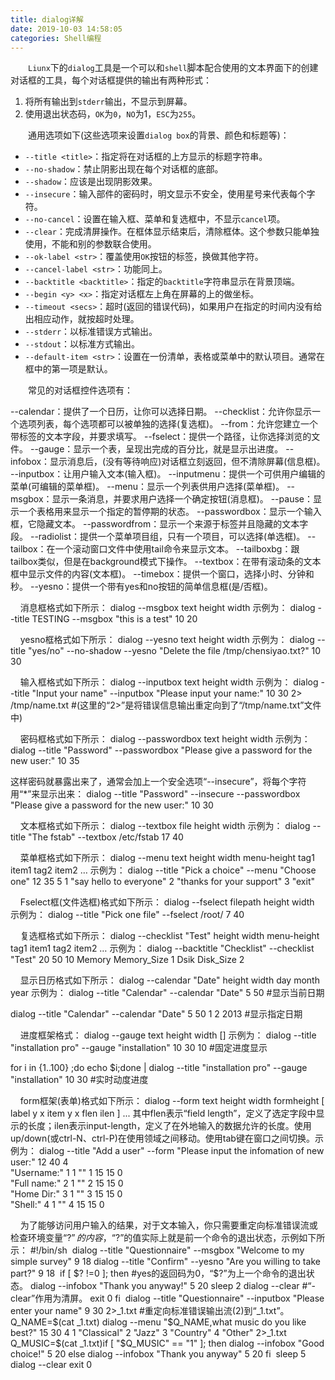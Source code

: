 ```yaml
---
title: dialog详解
date: 2019-10-03 14:58:05
categories: Shell编程
---
```

&emsp;&emsp;`Liunx`下的`dialog`工具是一个可以和`shell`脚本配合使用的文本界面下的创建对话框的工具，每个对话框提供的输出有两种形式：

1. 将所有输出到`stderr`输出，不显示到屏幕。
2. 使用退出状态码，`OK`为`0`，`NO`为1，`ESC`为`255`。

&emsp;&emsp;通用选项如下(这些选项来设置`dialog box`的背景、颜色和标题等)：

- `--title <title>`：指定将在对话框的上方显示的标题字符串。
- `--no-shadow`：禁止阴影出现在每个对话框的底部。
- `--shadow`：应该是出现阴影效果。
- `--insecure`：输入部件的密码时，明文显示不安全，使用星号来代表每个字符。
- `--no-cancel`：设置在输入框、菜单和复选框中，不显示`cancel`项。
- `--clear`：完成清屏操作。在框体显示结束后，清除框体。这个参数只能单独使用，不能和别的参数联合使用。
- `--ok-label <str>`：覆盖使用`OK`按钮的标签，换做其他字符。
- `--cancel-label <str>`：功能同上。
- `--backtitle <backtitle>`：指定的`backtitle`字符串显示在背景顶端。
- `--begin <y> <x>`：指定对话框左上角在屏幕的上的做坐标。
- `--timeout <secs>`：超时(返回的错误代码)，如果用户在指定的时间内没有给出相应动作，就按超时处理。
- `--stderr`：以标准错误方式输出。
- `--stdout`：以标准方式输出。
- `--default-item <str>`：设置在一份清单，表格或菜单中的默认项目。通常在框中的第一项是默认。

&emsp;&emsp;常见的对话框控件选项有：

--calendar：提供了一个日历，让你可以选择日期。
--checklist：允许你显示一个选项列表，每个选项都可以被单独的选择(复选框)。
--from：允许您建立一个带标签的文本字段，并要求填写。
--fselect：提供一个路径，让你选择浏览的文件。
--gauge：显示一个表，呈现出完成的百分比，就是显示出进度。
--infobox：显示消息后，(没有等待响应)对话框立刻返回，但不清除屏幕(信息框)。
--inputbox：让用户输入文本(输入框)。
--inputmenu：提供一个可供用户编辑的菜单(可编辑的菜单框)。
--menu：显示一个列表供用户选择(菜单框)。
--msgbox：显示一条消息，并要求用户选择一个确定按钮(消息框)。
--pause：显示一个表格用来显示一个指定的暂停期的状态。
--passwordbox：显示一个输入框，它隐藏文本。
--passwordfrom：显示一个来源于标签并且隐藏的文本字段。
--radiolist：提供一个菜单项目组，只有一个项目，可以选择(单选框)。
--tailbox：在一个滚动窗口文件中使用tail命令来显示文本。
--tailboxbg：跟tailbox类似，但是在background模式下操作。
--textbox：在带有滚动条的文本框中显示文件的内容(文本框)。
--timebox：提供一个窗口，选择小时、分钟和秒。
--yesno：提供一个带有yes和no按钮的简单信息框(是/否框)。

    消息框格式如下所示：
dialog --msgbox text height width
示例为：
dialog --title TESTING --msgbox "this is a test" 10 20

    yesno框格式如下所示：
dialog --yesno text height width
示例为：
dialog --title "yes/no" --no-shadow --yesno "Delete the file /tmp/chensiyao.txt?" 10 30

    输入框格式如下所示：
dialog --inputbox text height width
示例为：
dialog --title "Input your name" --inputbox "Please input your name:" 10 30 2> /tmp/name.txt #(这里的“2>”是将错误信息输出重定向到了“/tmp/name.txt”文件中)

    密码框格式如下所示：
dialog --passwordbox text height width
示例为：
dialog --title "Password" --passwordbox "Please give a password for the new user:" 10 35

这样密码就暴露出来了，通常会加上一个安全选项“--insecure”，将每个字符用“*”来显示出来：
dialog --title "Password" --insecure --passwordbox "Please give a password for the new user:" 10 30

    文本框格式如下所示：
dialog --textbox file height width
示例为：
dialog --title "The fstab" --textbox /etc/fstab 17 40

    菜单框格式如下所示：
dialog --menu text height width menu-height tag1 item1 tag2 item2 …
示例为：
dialog --title "Pick a choice" --menu "Choose one" 12 35 5 1 "say hello to everyone" 2 "thanks for your support" 3 "exit"

    Fselect框(文件选框)格式如下所示：
dialog --fselect filepath height width
示例为：
dialog --title "Pick one file" --fselect /root/ 7 40

    复选框格式如下所示：
dialog --checklist "Test" height width menu-height tag1 item1 tag2 item2 …
示例为：
dialog --backtitle "Checklist" --checklist "Test" 20 50 10 Memory Memory_Size 1 Dsik Disk_Size 2

    显示日历格式如下所示：
dialog --calendar "Date" height width day month year
示例为：
dialog --title "Calendar" --calendar "Date" 5 50 #显示当前日期

dialog --title "Calendar" --calendar "Date" 5 50 1 2 2013 #显示指定日期

    进度框架格式：
dialog --gauge text height width [<percent>]
示例为：
dialog --title "installation pro" --gauge "installation" 10 30 10 #固定进度显示

for i in {1..100} ;do echo $i;done | dialog --title "installation pro" --gauge "installation" 10 30 #实时动度进度

    form框架(表单)格式如下所示：
dialog --form text height width formheight [ label y x item y x flen ilen ] ...
其中flen表示“field length”，定义了选定字段中显示的长度；ilen表示input-length，定义了在外地输入的数据允许的长度。使用up/down(或ctrl-N、ctrl-P)在使用领域之间移动。使用tab键在窗口之间切换。示例为：
dialog --title "Add a user" --form "Please input the infomation of new user:" 12 40 4  \
  "Username:" 1  1 "" 1  15  15  0  \
  "Full name:" 2  1 "" 2  15  15  0  \
  "Home Dir:" 3  1 "" 3  15  15  0  \
  "Shell:"    4   1 "" 4  15  15  0

    为了能够访问用户输入的结果，对于文本输入，你只需要重定向标准错误流或检查环境变量“$?”的内容，“$?”的值实际上就是前一个命令的退出状态，示例如下所示：
#!/bin/sh
​
dialog --title "Questionnaire" --msgbox "Welcome to my simple survey" 9 18
dialog --title "Confirm" --yesno "Are you willing to take part?" 9 18
​
if [ $? !=0 ]; then #yes的返回码为0，“$?”为上一个命令的退出状态。
    dialog --infobox "Thank you anyway!" 5 20
    sleep 2
    dialog --clear #“-clear”作用为清屏。
    exit 0
fi
​
dialog --title "Questionnaire" --inputbox "Please enter your name" 9 30 2>_1.txt #重定向标准错误输出流(2)到“_1.txt”。
Q_NAME=$(cat _1.txt)
dialog --menu "$Q_NAME,what music do you like best?" 15 30 4 1 "Classical" 2 "Jazz" 3 "Country" 4 "Other" 2>_1.txt
Q_MUSIC=$(cat _1.txt)
​
if [ "$Q_MUSIC" == "1" ]; then
    dialog --infobox "Good choice!" 5 20
else
    dialog --infobox "Thank you anyway" 5 20
fi
​
sleep 5
dialog --clear
exit 0
